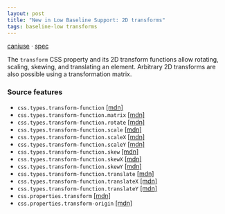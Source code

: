 ```yaml
---
layout: post
title: "New in Low Baseline Support: 2D transforms"
tags: baseline-low transforms
---
```


[caniuse](https://caniuse.com/?search=transforms2d) · [spec](https://drafts.csswg.org/css-transforms-1/)

The `transform` CSS property and its 2D transform functions allow rotating, scaling, skewing, and translating an element. Arbitrary 2D transforms are also possible using a transformation matrix.

### Source features

- ``css.types.transform-function`` [[mdn]](https://https://developer.mozilla.org/en-US/search?q=css.types.transform-function)
- ``css.types.transform-function.matrix`` [[mdn]](https://https://developer.mozilla.org/en-US/search?q=css.types.transform-function.matrix)
- ``css.types.transform-function.rotate`` [[mdn]](https://https://developer.mozilla.org/en-US/search?q=css.types.transform-function.rotate)
- ``css.types.transform-function.scale`` [[mdn]](https://https://developer.mozilla.org/en-US/search?q=css.types.transform-function.scale)
- ``css.types.transform-function.scaleX`` [[mdn]](https://https://developer.mozilla.org/en-US/search?q=css.types.transform-function.scaleX)
- ``css.types.transform-function.scaleY`` [[mdn]](https://https://developer.mozilla.org/en-US/search?q=css.types.transform-function.scaleY)
- ``css.types.transform-function.skew`` [[mdn]](https://https://developer.mozilla.org/en-US/search?q=css.types.transform-function.skew)
- ``css.types.transform-function.skewX`` [[mdn]](https://https://developer.mozilla.org/en-US/search?q=css.types.transform-function.skewX)
- ``css.types.transform-function.skewY`` [[mdn]](https://https://developer.mozilla.org/en-US/search?q=css.types.transform-function.skewY)
- ``css.types.transform-function.translate`` [[mdn]](https://https://developer.mozilla.org/en-US/search?q=css.types.transform-function.translate)
- ``css.types.transform-function.translateX`` [[mdn]](https://https://developer.mozilla.org/en-US/search?q=css.types.transform-function.translateX)
- ``css.types.transform-function.translateY`` [[mdn]](https://https://developer.mozilla.org/en-US/search?q=css.types.transform-function.translateY)
- ``css.properties.transform`` [[mdn]](https://https://developer.mozilla.org/en-US/search?q=css.properties.transform)
- ``css.properties.transform-origin`` [[mdn]](https://https://developer.mozilla.org/en-US/search?q=css.properties.transform-origin)
